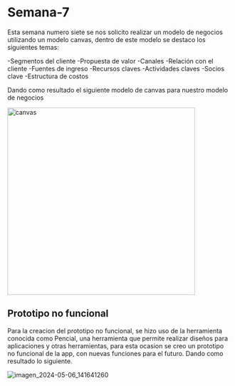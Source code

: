 # Semana-7

Esta semana numero siete se nos solicito realizar un modelo de negocios utilizando un modelo canvas, dentro de este modelo se destaco los siguientes temas:

-Segmentos del cliente
-Propuesta de valor
-Canales
-Relación con el cliente
-Fuentes de ingreso
-Recursos claves
-Actividades claves
-Socios clave
-Estructura de costos

Dando como resultado el siguiente modelo de canvas para nuestro modelo de negocios

<img width="421" alt="canvas" src="https://github.com/Cyberpunk18999/Semana-7/assets/166168644/f54492a4-6da6-4012-826b-27ddec26c5e0">

## Prototipo no funcional

Para la creacion del prototipo no funcional, se hizo uso de la herramienta conocida como Pencial, una herramienta que permite realizar diseños para aplicaciones y otras herramientas, para esta ocasion se creo un prototipo no funcional de la app, con nuevas funciones para el futuro. Dando como resultado lo siguiente.

![imagen_2024-05-06_141641260](https://github.com/Cyberpunk18999/Semana-7/assets/166168644/1912fcab-92cb-49ac-b1d5-5b2d54ed6199)
